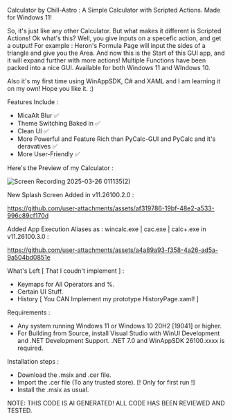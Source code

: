 Calculator by Chill-Astro : A Simple Calculator with Scripted Actions. Made for Windows 11! 

So, it's just like any other Calculator. But what makes it different is Scripted Actions! Ok what's this? Well, you give inputs on a specefic action, and get a output!
For example : Heron's Formula Page will input the sides of a triangle and give you the Area. And now this is the Start of this GUI app, and it will expand further with more actions!
Multiple Functions have been packed into a nice GUI. Available for both Windows 11 and WIndows 10.

Also it's my first time using WinAppSDK, C# and XAML and I am learning it on my own! Hope you like it. :)

Features Include :

- MicaAlt Blur ✅
- Theme Switching Baked in ✅
- Clean UI ✅
- More Powerful and Feature Rich than PyCalc-GUI and PyCalc and it's deravatives ✅
- More User-Friendly ✅

Here's the Preview of my Calculator : 

![Screen Recording 2025-03-26 011135(2)](https://github.com/user-attachments/assets/58ebbb9d-a37b-497f-b16e-3dde582d8f07)

New Splash Screen Added in v11.26100.2.0 : 

https://github.com/user-attachments/assets/af319786-19bf-48e2-a533-996c89cf170d

Added App Execution Aliases as : wincalc.exe | cac.exe | calc+.exe  in v11.26100.3.0 :

https://github.com/user-attachments/assets/a4a89a93-f358-4a26-ad5a-9a504bd0851e

What's Left [ That I coudn't implement ] :

- Keymaps for All Operators and %. 
- Certain UI Stuff.
- History [ You CAN Implement my prototype HistoryPage.xaml! ]

Requirements :

- Any system running Windows 11 or Windows 10 20H2 [19041] or higher.
- For Building from Source, install Visual Studio with WinUI Development and .NET Development Support. .NET 7.0 and WinAppSDK 26100.xxxx is required.

Installation steps :

- Download the .msix and .cer file.
- Import the .cer file (To any trusted store). [! Only for first run !]
- Install the .msix as usual.

NOTE: THIS CODE IS AI GENERATED! ALL CODE HAS BEEN REVIEWED AND TESTED.
